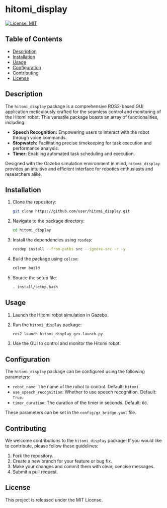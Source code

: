 # hitomi_display

[![License: MIT](https://img.shields.io/badge/License-MIT-yellow.svg)](https://opensource.org/licenses/MIT)

## Table of Contents

*   [Description](#description)
*   [Installation](#installation)
*   [Usage](#usage)
*   [Configuration](#configuration)
*   [Contributing](#contributing)
*   [License](#license)

## Description

The `hitomi_display` package is a comprehensive ROS2-based GUI application meticulously crafted for the seamless control and monitoring of the Hitomi robot. This versatile package boasts an array of functionalities, including:

*   **Speech Recognition:** Empowering users to interact with the robot through voice commands.
*   **Stopwatch:** Facilitating precise timekeeping for task execution and performance analysis.
*   **Timer:** Enabling automated task scheduling and execution.

Designed with the Gazebo simulation environment in mind, `hitomi_display` provides an intuitive and efficient interface for robotics enthusiasts and researchers alike.

## Installation

1.  Clone the repository:

    ```bash
    git clone https://github.com/user/hitomi_display.git
    ```
2.  Navigate to the package directory:

    ```bash
    cd hitomi_display
    ```
3.  Install the dependencies using `rosdep`:

    ```bash
    rosdep install --from-paths src --ignore-src -r -y
    ```
4.  Build the package using `colcon`:

    ```bash
    colcon build
    ```
5.  Source the setup file:

    ```bash
    . install/setup.bash
    ```

## Usage

1.  Launch the Hitomi robot simulation in Gazebo.
2.  Run the `hitomi_display` package:

    ```bash
    ros2 launch hitomi_display gzx.launch.py
    ```
3.  Use the GUI to control and monitor the Hitomi robot.

## Configuration

The `hitomi_display` package can be configured using the following parameters:

*   `robot_name`: The name of the robot to control. Default: `hitomi`.
*   `use_speech_recognition`: Whether to use speech recognition. Default: `True`.
*   `timer_duration`: The duration of the timer in seconds. Default: `60`.

These parameters can be set in the `config/gz_bridge.yaml` file.

## Contributing

We welcome contributions to the `hitomi_display` package! If you would like to contribute, please follow these guidelines:

1.  Fork the repository.
2.  Create a new branch for your feature or bug fix.
3.  Make your changes and commit them with clear, concise messages.
4.  Submit a pull request.

## License

This project is released under the MIT License.
